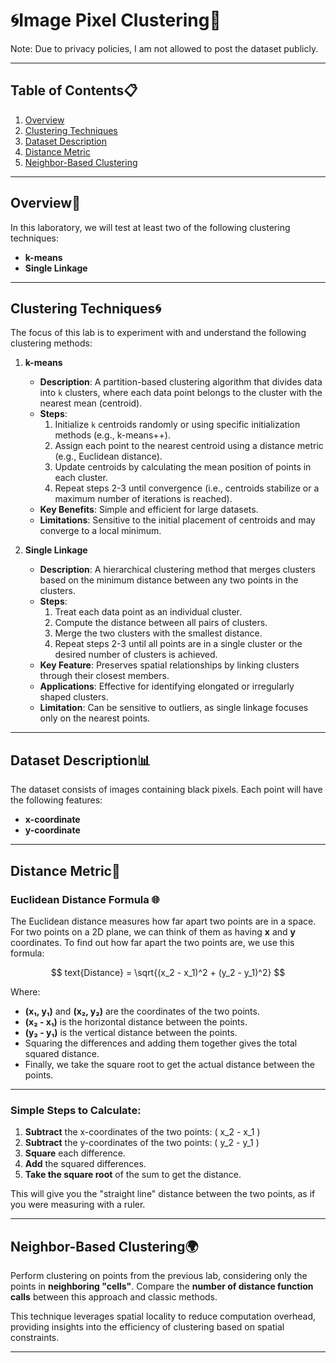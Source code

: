 # 🌀Image Pixel Clustering📏

Note: Due to privacy policies, I am not allowed to post the dataset publicly.

---

## Table of Contents📋
1. [Overview](#overview)
2. [Clustering Techniques](#clustering-techniques)
3. [Dataset Description](#dataset-description)
4. [Distance Metric](#distance-metric)
5. [Neighbor-Based Clustering](#neighbor-based-clustering)

---

## Overview📖
In this laboratory, we will test at least two of the following clustering techniques:
- **k-means**
- **Single Linkage**

---

## Clustering Techniques🌀
The focus of this lab is to experiment with and understand the following clustering methods:

1. **k-means**  
   - **Description**: A partition-based clustering algorithm that divides data into `k` clusters, where each data point belongs to the cluster with the nearest mean (centroid).  
   - **Steps**:
     1. Initialize `k` centroids randomly or using specific initialization methods (e.g., k-means++).
     2. Assign each point to the nearest centroid using a distance metric (e.g., Euclidean distance).
     3. Update centroids by calculating the mean position of points in each cluster.
     4. Repeat steps 2-3 until convergence (i.e., centroids stabilize or a maximum number of iterations is reached).
   - **Key Benefits**: Simple and efficient for large datasets.
   - **Limitations**: Sensitive to the initial placement of centroids and may converge to a local minimum.

2. **Single Linkage**  
   - **Description**: A hierarchical clustering method that merges clusters based on the minimum distance between any two points in the clusters.
   - **Steps**:
     1. Treat each data point as an individual cluster.
     2. Compute the distance between all pairs of clusters.
     3. Merge the two clusters with the smallest distance.
     4. Repeat steps 2-3 until all points are in a single cluster or the desired number of clusters is achieved.
   - **Key Feature**: Preserves spatial relationships by linking clusters through their closest members.
   - **Applications**: Effective for identifying elongated or irregularly shaped clusters.
   - **Limitation**: Can be sensitive to outliers, as single linkage focuses only on the nearest points.

---

## Dataset Description📊
The dataset consists of images containing black pixels. Each point will have the following features:
- **x-coordinate**
- **y-coordinate**

---

## Distance Metric📏
### Euclidean Distance Formula 🌐

The Euclidean distance measures how far apart two points are in a space. For two points on a 2D plane, we can think of them as having **x** and **y** coordinates. To find out how far apart the two points are, we use this formula:

$$
text{Distance} = \sqrt{(x_2 - x_1)^2 + (y_2 - y_1)^2}
$$

Where:
- **(x₁, y₁)** and **(x₂, y₂)** are the coordinates of the two points.
- **(x₂ - x₁)** is the horizontal distance between the points.
- **(y₂ - y₁)** is the vertical distance between the points.
- Squaring the differences and adding them together gives the total squared distance.
- Finally, we take the square root to get the actual distance between the points.

---

### Simple Steps to Calculate:
1. **Subtract** the x-coordinates of the two points: \( x_2 - x_1 \)
2. **Subtract** the y-coordinates of the two points: \( y_2 - y_1 \)
3. **Square** each difference.
4. **Add** the squared differences.
5. **Take the square root** of the sum to get the distance.

This will give you the "straight line" distance between the two points, as if you were measuring with a ruler.

---

## Neighbor-Based Clustering🌍
Perform clustering on points from the previous lab, considering only the points in **neighboring "cells"**. Compare the **number of distance function calls** between this approach and classic methods.

This technique leverages spatial locality to reduce computation overhead, providing insights into the efficiency of clustering based on spatial constraints.

---
